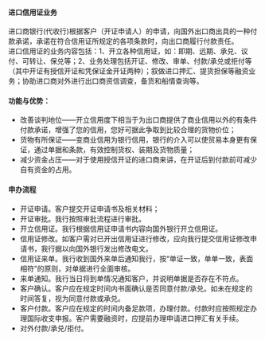 #### 进口信用证业务
进口商银行(代收行)根据客户（开证申请人）的申请，向国外出口商出具的一种付款承诺，承诺在符合信用证所规定的各项条款时，向出口商履行付款责任。<br>
进口信用证的业务内容包括：1、开立各种信用证，如：即期、远期、承兑、议付、可转让、保兑等；2、业务处理包括开证、修改、审单、付款/承兑或拒付等（其中开证有授信开证和凭保证金开证两种）；叙做进口押汇、提货担保等融资业务；协助进口商对外进行出口商资信调查，备货和船情查询等。
#### 功能与优势：
* 改善谈判地位——开立信用度下相当于为出口商提供了商业信用以外的有条件付款承诺，增强了您的信用，您好可据此争取到比较合理的货物价位；
* 货物有所保证——变商业信用为银行信用，银行的介入可以使贸易本身更有保证，通过单据和条款，有效控制货权、装期及货物质量；
* 减少资金占压——对于使用授信开证的进口商来讲，在开证后到付款前可减少自有资金的占用。
#### 申办流程
* 开证申请。客户提交开证申请书及相关材料；
* 开证审批。我行按照审批流程进行审批。
* 开立信用证。我行根据信用证申请书内容向国外银行开立信用证。
* 信用证修改。如客户需对已开出信用证进行修改，应向我行提交信用证修改申请书，我行据以向国外银行发出修改电文。
* 信用证来单。我行收到国外来单后通知我行，按“单证一致，单单一致，表面相符”的原则，对单据进行全面审核。
* 来单通知。我行当日将到单情况通知客户，并说明单据是否存在不符点。
* 客户确认。客户应在规定时间内书面确认是否同意付款/承兑。如未在规定的时间答复，视为同意付款或承兑。
* 客户付款。客户应在规定的时间内备足款项，办理付款。付款时应按照规定办理国际收支申报。客户需要融资时，应提前办理申请进口押汇有关手续。
* 对外付款/承兑/拒付。
